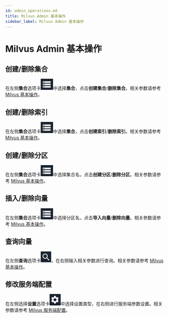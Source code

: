 ```yaml
---
id: admin_operations.md
title: Milvus Admin 基本操作
sidebar_label: Milvus Admin 基本操作
---
```


# Milvus Admin 基本操作

## 创建/删除集合

在左侧**集合**选项卡![collection](assets/collection.png)中选择**集合**，点击**创建集合**/**删除集合**。相关参数请参考 [Milvus 基本操作](../guides/milvus_operation.md)。

## 创建/删除索引

在左侧**集合**选项卡![collection](assets/collection.png)中选择**集合**，点击**创建索引**/**删除索引**。相关参数请参考 [Milvus 基本操作](../guides/milvus_operation.md)。

## 创建/删除分区

在左侧**集合**选项卡![collection](assets/collection.png)中选择集合名，点击**创建分区**/**删除分区**。相关参数请参考 [Milvus 基本操作](../guides/milvus_operation.md)。

## 插入/删除向量

在左侧**集合**选项卡![collection](assets/collection.png)中选择分区名，点击**导入向量**/**删除向量**。相关参数请参考 [Milvus 基本操作](../guides/milvus_operation.md)。

## 查询向量

在左侧**查询**选项卡![search](assets/search.png)，在右侧输入相关参数进行查询。相关参数请参考 [Milvus 基本操作](../guides/milvus_operation.md)。

## 修改服务端配置

在左侧选择**设置**选项卡![config](assets/config.png)中选择设置类型，在右侧进行服务端参数设置。相关参数请参考 [Milvus 服务端配置](../reference/milvus_config.md)。